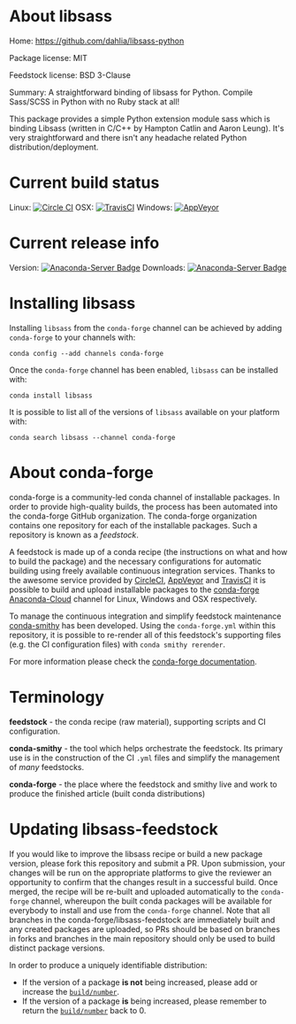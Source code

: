 About libsass
=============

Home: https://github.com/dahlia/libsass-python

Package license: MIT

Feedstock license: BSD 3-Clause

Summary: A straightforward binding of libsass for Python. Compile Sass/SCSS in Python with no Ruby stack at all!

This package provides a simple Python extension module sass which is binding
Libsass (written in C/C++ by Hampton Catlin and Aaron Leung). It's very
straightforward and there isn't any headache related Python distribution/deployment.


Current build status
====================

Linux: [![Circle CI](https://circleci.com/gh/conda-forge/libsass-feedstock.svg?style=shield)](https://circleci.com/gh/conda-forge/libsass-feedstock)
OSX: [![TravisCI](https://travis-ci.org/conda-forge/libsass-feedstock.svg?branch=master)](https://travis-ci.org/conda-forge/libsass-feedstock)
Windows: [![AppVeyor](https://ci.appveyor.com/api/projects/status/github/conda-forge/libsass-feedstock?svg=True)](https://ci.appveyor.com/project/conda-forge/libsass-feedstock/branch/master)

Current release info
====================
Version: [![Anaconda-Server Badge](https://anaconda.org/conda-forge/libsass/badges/version.svg)](https://anaconda.org/conda-forge/libsass)
Downloads: [![Anaconda-Server Badge](https://anaconda.org/conda-forge/libsass/badges/downloads.svg)](https://anaconda.org/conda-forge/libsass)

Installing libsass
==================

Installing `libsass` from the `conda-forge` channel can be achieved by adding `conda-forge` to your channels with:

```
conda config --add channels conda-forge
```

Once the `conda-forge` channel has been enabled, `libsass` can be installed with:

```
conda install libsass
```

It is possible to list all of the versions of `libsass` available on your platform with:

```
conda search libsass --channel conda-forge
```


About conda-forge
=================

conda-forge is a community-led conda channel of installable packages.
In order to provide high-quality builds, the process has been automated into the
conda-forge GitHub organization. The conda-forge organization contains one repository
for each of the installable packages. Such a repository is known as a *feedstock*.

A feedstock is made up of a conda recipe (the instructions on what and how to build
the package) and the necessary configurations for automatic building using freely
available continuous integration services. Thanks to the awesome service provided by
[CircleCI](https://circleci.com/), [AppVeyor](http://www.appveyor.com/)
and [TravisCI](https://travis-ci.org/) it is possible to build and upload installable
packages to the [conda-forge](https://anaconda.org/conda-forge)
[Anaconda-Cloud](http://docs.anaconda.org/) channel for Linux, Windows and OSX respectively.

To manage the continuous integration and simplify feedstock maintenance
[conda-smithy](http://github.com/conda-forge/conda-smithy) has been developed.
Using the ``conda-forge.yml`` within this repository, it is possible to re-render all of
this feedstock's supporting files (e.g. the CI configuration files) with ``conda smithy rerender``.

For more information please check the [conda-forge documentation](https://conda-forge.org/docs/).

Terminology
===========

**feedstock** - the conda recipe (raw material), supporting scripts and CI configuration.

**conda-smithy** - the tool which helps orchestrate the feedstock.
                   Its primary use is in the construction of the CI ``.yml`` files
                   and simplify the management of *many* feedstocks.

**conda-forge** - the place where the feedstock and smithy live and work to
                  produce the finished article (built conda distributions)


Updating libsass-feedstock
==========================

If you would like to improve the libsass recipe or build a new
package version, please fork this repository and submit a PR. Upon submission,
your changes will be run on the appropriate platforms to give the reviewer an
opportunity to confirm that the changes result in a successful build. Once
merged, the recipe will be re-built and uploaded automatically to the
`conda-forge` channel, whereupon the built conda packages will be available for
everybody to install and use from the `conda-forge` channel.
Note that all branches in the conda-forge/libsass-feedstock are
immediately built and any created packages are uploaded, so PRs should be based
on branches in forks and branches in the main repository should only be used to
build distinct package versions.

In order to produce a uniquely identifiable distribution:
 * If the version of a package **is not** being increased, please add or increase
   the [``build/number``](http://conda.pydata.org/docs/building/meta-yaml.html#build-number-and-string).
 * If the version of a package **is** being increased, please remember to return
   the [``build/number``](http://conda.pydata.org/docs/building/meta-yaml.html#build-number-and-string)
   back to 0.